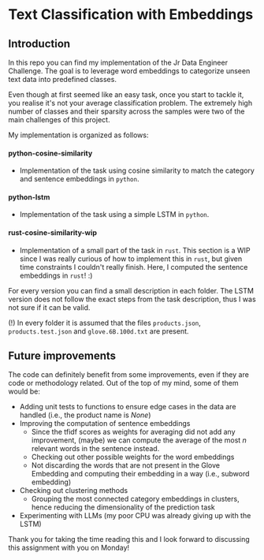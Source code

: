 # Text Classification with Embeddings

## Introduction

In this repo you can find my implementation of the Jr Data Engineer Challenge. The goal is to leverage word embeddings to categorize unseen text data into predefined classes.

Even though at first seemed like an easy task, once you start to tackle it, you realise it's not your average classification problem. The extremely high number of classes and their sparsity across the samples were two of the main challenges of this project.

My implementation is organized as follows:

#### python-cosine-similarity
- Implementation of the task using cosine similarity to match the category and sentence embeddings in `python`.
#### python-lstm
- Implementation of the task using a simple LSTM in `python`.
#### rust-cosine-similarity-wip
- Implementation of a small part of the task in `rust`. This section is a WIP since I was really curious of how to implement this in `rust`, but given time constraints I couldn't really finish. Here, I computed the sentence embeddings in `rust`! :)
  

For every version you can find a small description in each folder. The LSTM version does not follow the exact steps from the task description, thus I was not sure if it can be valid. 

(!) In every folder it is assumed that the files `products.json`, `products.test.json` and `glove.6B.100d.txt` are present.

## Future improvements 
The code can definitely benefit from some improvements, even if they are code or methodology related. Out of the top of my mind, some of them would be:
- Adding unit tests to functions to ensure edge cases in the data are handled (i.e., the product name is _None_)
- Improving the computation of sentence embeddings
  - Since the tfidf scores as weights for averaging did not add any improvement, (maybe) we can compute the average of the most _n_ relevant words in the sentence instead.
  - Checking out other possible weights for the word embeddings
  - Not discarding the words that are not present in the Glove Embedding and computing their embedding in a way (i.e., subword embedding)
- Checking out clustering methods
  -  Grouping the most connected category embeddings in clusters, hence reducing the dimensionality of the prediction task
- Experimenting with LLMs (my poor CPU was already giving up with the LSTM)

Thank you for taking the time reading this and I look forward to discussing this assignment with you on Monday!